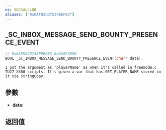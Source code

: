 ```yaml
---
ns: SOCIALCLUB
aliases: ["0x6AFD2CD753FEEF83"]
---
```

## _SC_INBOX_MESSAGE_SEND_BOUNTY_PRESENCE_EVENT

```c
// 0x6AFD2CD753FEEF83 0x628F489B
BOOL _SC_INBOX_MESSAGE_SEND_BOUNTY_PRESENCE_EVENT(char* data);
```

```
I put the argument as 'playerName' as when it's called in freemode.c TU27 X360 scripts. It's given a var that has GET_PLAYER_NAME stored in it via StringCopy.  
```

## 參數
* **data**: 

## 返回值
